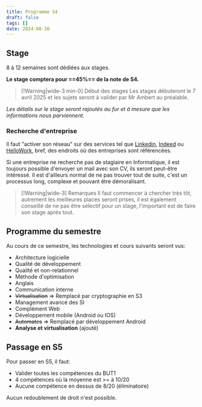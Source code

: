 ```yaml
---
title: Programme S4
draft: false
tags: []
date: 2024-08-30
---
```

## Stage

8 à 12 semaines sont dédiées aux stages.

**Le stage comptera pour ==45%== de la note de S4.**

> [!Warning|wide-3 min-0] Début des stages
> Les stages débuteront le 7 avril 2025 et les sujets seront à valider par Mr Ambert au préalable.

*Les détails sur le stage seront rajoutés au fur et à mesure que les informations nous parviennent.*
### Recherche d'entreprise

Il faut "activer son réseau" sur des services tel que [Linkedin](https://www.linkedin.com/), [Indeed](https://fr.indeed.com/) ou [HelloWork](https://www.hellowork.com/fr-fr/), bref, des endroits où des entreprises sont référencées.

Si une entreprise ne recherche pas de stagiaire en Informatique, il est toujours possible d'envoyer un mail avec son CV, ils seront peut-être intéressé. Il est d'ailleurs normal de ne pas trouver tout de suite, c'est un processus long, complexe et pouvant être démoralisant.

> [!Warning|wide-3] Remarques
> Il faut commencer à chercher très tôt, autrement les meilleures places seront prises, il est également conseillé de ne pas être sélectif pour un stage, l'important est de faire son stage après tout.
## Programme du semestre

Au cours de ce semestre, les technologies et cours suivants seront vus:
- Architecture logicielle
- Qualité de développement
- Qualité et non-relationnel
- Méthode d'optimisation
- Anglais
- Communication interne
- ~~Virtualisation~~ => Remplacé par cryptographie en S3
- Management avancé des SI
- Complément Web
- Développement mobile (Android ou IOS)
- ~~Automates~~ => Remplacé par développement Android
- **Analyse et virtualisation** (ajouté)

## Passage en S5

Pour passer en S5, il faut:
- Valider toutes les compétences du BUT1
- 4 compétences où la moyenne est >= à 10/20 
- Aucune compétence en dessus de 8/20 (éliminatoire)

Aucun redoublement de droit n'est possible.